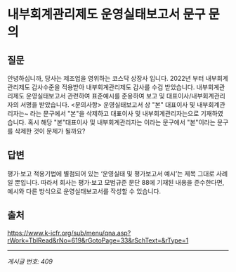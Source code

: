# 내부회계관리제도 운영실태보고서 문구 문의

## 질문
안녕하십니까, 당사는 제조업을 영위하는 코스닥 상장사 입니다.
2022년 부터 내부회계관리제도 감사수준을 적용받아 내부회계관리제도 감사를 수검 받았습니다.
내부회계관리제도 운영실태보고서 관련하여 표준예시를 준용하여 보고 및 대표이사/내부회계관리자의 서명을 받았습니다.
<문의사항>
운영실태보고서 상 "본" 대표이사 및 내부회계관리자는~ 라는 문구에서 "본"을 삭제하고
대표이사 및 내부회계관리자는으로 기재하였습니다.
혹시 해당 "본"대표이사 및 내부회계관리자는 이라는 문구에서 "본"이라는 문구를 삭제한 것이 문제가 될까요?

## 답변
평가·보고 적용기법에 별첨되어 있는 ‘운영실태 및 평가보고서 예시’는 제목 그대로 사례일 뿐입니다. 따라서 회사는 평가·보고 모범규준 문단 88에 기재된 내용을 준수한다면, 예시와 다른 방식으로 운영실태보고서를 작성할 수 있습니다.

## 출처
https://www.k-icfr.org/sub/menu/qna.asp?rWork=TblRead&rNo=619&rGotoPage=33&rSchText=&rType=1

---
*게시글 번호: 409*
